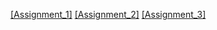 [[Assignment_1]](https://nift-web-design.github.io/Bineet_Kaur/Assignment_one)
[[Assignment_2]](https://nift-web-design.github.io/Bineet_Kaur/Assignment_Two)
[[Assignment_3]](https://nift-web-design.github.io/Bineet_Kaur/Assignment_Three)
